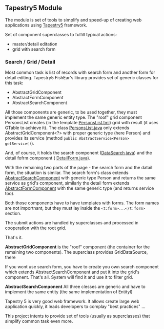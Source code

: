 ## Tapestry5 Module ##

The module is set of tools to simplify and speed-up of creating web applications using [Tapestry5](http://tapestry.apache.org/) framework.

Set of component superclasses to fulfill typical actions:
  * master/detail editation
  * grid with search form

### Search / Grid / Detail ###
Most common task is list of records with search form and another form for detail editing. Tapestry5 FishEar's library provides set of generic classes for this task:

  * AbstractGridComponent
  * AbstractFormComponent
  * AbstractSearchComponent

All those components are generic, to be used together, they must implement the same generic entity type.
The "roof" grid component PersonsList creates (in the template [PersonsList.tml](https://code.google.com/p/fishear/source/browse/evocus/src/main/java/net/fishear/sampleapps/evocus/components/persons/PersonsList.tml?repo=samples))
grid with result (it uses GTable to achieve it).
The class [PersonsList.java](https://code.google.com/p/fishear/source/browse/evocus/src/main/java/net/fishear/sampleapps/evocus/components/persons/PersonsList.java?repo=samples)
only extends AbstractGridComponent<?> with proper generic type (here Person) and provides its service (method `public AbstractService<Person> getService()`).

And, of course, it holds the search component ([DataSearch.java](https://code.google.com/p/fishear/source/browse/evocus/src/main/java/net/fishear/sampleapps/evocus/components/persons/DataSearch.java?repo=samples)) and the detail fofrm component (	[DetailForm.java](https://code.google.com/p/fishear/source/browse/evocus/src/main/java/net/fishear/sampleapps/evocus/components/persons/DetailForm.java?repo=samples)).

With the 	remaining two parts of the page - the search form and the datail form, the situation is similar. The search form's class extends [AbstractSearchComponent](AbstractSearchComponent.md) with generic type Person and returns the same service as grid's component,
similarly the detail form extends [AbstractFormComponent](AbstractFormComponent.md) with the same generic type (and returns service too).

Both those components have to have templates with forms. The form names are not importnant, but they must lay inside the `<t:form>...</t:form>` section.

The submit actions are handled by superclasses and processed in cooperation with the root grid.

That's it.

**AbstractGridComponent** is the "roof" component (the container for the remaining two components). The superclass provides GridDataSource, there

If you wont use search form, you have to create you own search component which extends AbstractSearchComponent and put it into the grid's component. That's all. System will find it and use it to filter grid.

**AbstractSearchComponent**
All three clesses are generic and have to implement the same entity (the same implementation of EntityI)

Tapestry 5 is very good web framework. It allows create large web application quickly, it leads developers to complay "best practices" ...

This project intents to provide set of tools (usually as superclasses) that simplify common task even more.

